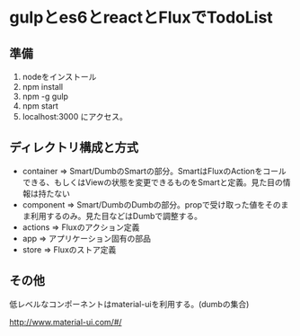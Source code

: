# gulpとes6とreactとFluxでTodoList
## 準備

1. nodeをインストール
2. npm install
3. npm -g gulp
4. npm start
5. localhost:3000 にアクセス。

## ディレクトリ構成と方式

* container => Smart/DumbのSmartの部分。SmartはFluxのActionをコールできる、もしくはViewの状態を変更できるものをSmartと定義。見た目の情報は持たない
* component => Smart/DumbのDumbの部分。propで受け取った値をそのまま利用するのみ。見た目などはDumbで調整する。
* actions => Fluxのアクション定義
* app => アプリケーション固有の部品
* store => Fluxのストア定義

## その他

低レベルなコンポーネントはmaterial-uiを利用する。(dumbの集合)

http://www.material-ui.com/#/
